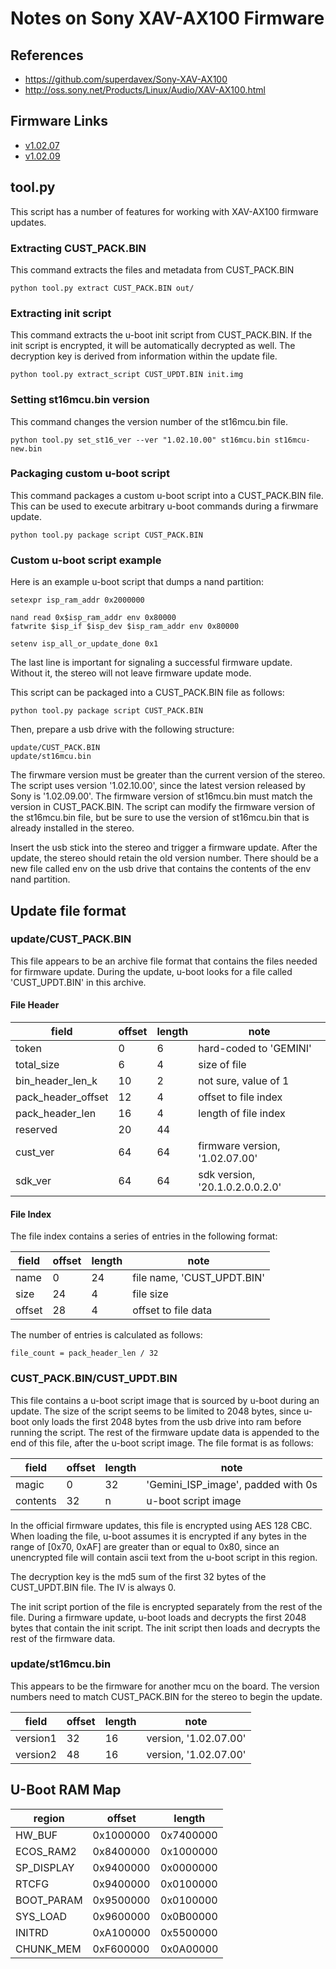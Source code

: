 
# Notes on Sony XAV-AX100 Firmware

## References

* https://github.com/superdavex/Sony-XAV-AX100
* http://oss.sony.net/Products/Linux/Audio/XAV-AX100.html

## Firmware Links

* [v1.02.07](https://hav.update.sony.net/ev/UsbUpdate/XAV-AX100/XAV-AX100_v10207.zip)
* [v1.02.09](https://hav.update.sony.net/ev/UsbUpdate/XAV-AX100/XAV-AX100_v10209.zip)


## tool.py

This script has a number of features for working with XAV-AX100 firmware updates.

### Extracting CUST_PACK.BIN

This command extracts the files and metadata from CUST_PACK.BIN

    python tool.py extract CUST_PACK.BIN out/

### Extracting init script

This command extracts the u-boot init script from CUST_PACK.BIN. If the init
script is encrypted, it will be automatically decrypted as well. The decryption
key is derived from information within the update file.

    python tool.py extract_script CUST_UPDT.BIN init.img

### Setting st16mcu.bin version

This command changes the version number of the st16mcu.bin file.

    python tool.py set_st16_ver --ver "1.02.10.00" st16mcu.bin st16mcu-new.bin

### Packaging custom u-boot script

This command packages a custom u-boot script into a CUST_PACK.BIN file. This can be used
to execute arbitrary u-boot commands during a firwmare update.

    python tool.py package script CUST_PACK.BIN

### Custom u-boot script example

Here is an example u-boot script that dumps a nand partition:

    setexpr isp_ram_addr 0x2000000

    nand read 0x$isp_ram_addr env 0x80000
    fatwrite $isp_if $isp_dev $isp_ram_addr env 0x80000

    setenv isp_all_or_update_done 0x1

The last line is important for signaling a successful firmware update. Without it, the
stereo will not leave firmware update mode.

This script can be packaged into a CUST_PACK.BIN file as follows:

    python tool.py package script CUST_PACK.BIN

Then, prepare a usb drive with the following structure:

    update/CUST_PACK.BIN
    update/st16mcu.bin

The firwmare version must be greater than the current version of the stereo. The script
uses version '1.02.10.00', since the latest version released by Sony is '1.02.09.00'.
The firmware version of st16mcu.bin must match the version in CUST_PACK.BIN. The script
can modify the firmware version of the st16mcu.bin file, but be sure to use the version
of st16mcu.bin that is already installed in the stereo.

Insert the usb stick into the stereo and trigger a firmware update. After the update,
the stereo should retain the old version number. There should be a new file called env
on the usb drive that contains the contents of the env nand partition.

## Update file format

### update/CUST_PACK.BIN

This file appears to be an archive file format that contains the files needed for firmware
update. During the update, u-boot looks for a file called 'CUST_UPDT.BIN' in this archive.

#### File Header

| field              | offset  | length  | note                                   |
|--------------------|---------|---------|----------------------------------------|
| token              | 0       | 6       | hard-coded to 'GEMINI'                 |
| total_size         | 6       | 4       | size of file                           |
| bin_header_len_k   | 10      | 2       | not sure, value of 1                   |
| pack_header_offset | 12      | 4       | offset to file index                   |
| pack_header_len    | 16      | 4       | length of file index                   |
| reserved           | 20      | 44      |                                        |
| cust_ver           | 64      | 64      | firmware version, '1.02.07.00'         |
| sdk_ver            | 64      | 64      | sdk version, '20.1.0.2.0.0.2.0'        |

#### File Index

The file index contains a series of entries in the following format:

| field              | offset  | length  | note                                   |
|--------------------|---------|---------|----------------------------------------|
| name               | 0       | 24      | file name, 'CUST_UPDT.BIN'             |
| size               | 24      | 4       | file size                              |
| offset             | 28      | 4       | offset to file data                    |

The number of entries is calculated as follows:

    file_count = pack_header_len / 32

### CUST_PACK.BIN/CUST_UPDT.BIN

This file contains a u-boot script image that is sourced by u-boot during an update. The
size of the script seems to be limited to 2048 bytes, since u-boot only loads the first
2048 bytes from the usb drive into ram before running the script. The rest of the
firmware update data is appended to the end of this file, after the u-boot script image.
The file format is as follows:

| field              | offset  | length  | note                                    |
|--------------------|---------|---------|-----------------------------------------|
| magic              | 0       | 32      | 'Gemini_ISP_image', padded with 0s      |
| contents           | 32      | n       | u-boot script image                     |

In the official firmware updates, this file is encrypted using AES 128 CBC. When
loading the file, u-boot assumes it is encrypted if any bytes in the range of
[0x70, 0xAF] are greater than or equal to 0x80, since an unencrypted file will contain
ascii text from the u-boot script in this region.

The decryption key is the md5 sum of the first 32 bytes of the CUST_UPDT.BIN file. The
IV is always 0.

The init script portion of the file is encrypted separately from the rest of the file.
During a firmware update, u-boot loads and decrypts the first 2048 bytes that contain
the init script. The init script then loads and decrypts the rest of the firmware data.

### update/st16mcu.bin

This appears to be the firmware for another mcu on the board. The version numbers need to
match CUST_PACK.BIN for the stereo to begin the update.

| field              | offset  | length  | note                                    |
|--------------------|---------|---------|-----------------------------------------|
| version1           | 32      | 16      | version, '1.02.07.00'                   |
| version2           | 48      | 16      | version, '1.02.07.00'                   |

## U-Boot RAM Map

| region      | offset     | length       |
|-------------|------------|--------------|
| HW_BUF      | 0x1000000  | 0x7400000    |
| ECOS_RAM2   | 0x8400000  | 0x1000000    |
| SP_DISPLAY  | 0x9400000  | 0x0000000    |
| RTCFG       | 0x9400000  | 0x0100000    |
| BOOT_PARAM  | 0x9500000  | 0x0100000    |
| SYS_LOAD    | 0x9600000  | 0x0B00000    |
| INITRD      | 0xA100000  | 0x5500000    |
| CHUNK_MEM   | 0xF600000  | 0x0A00000    |
